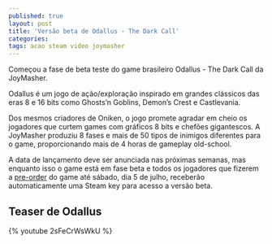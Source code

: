 ```yaml
---
published: true
layout: post
title: 'Versão beta de Odallus - The Dark Call'
categories: 
tags: acao steam video joymasher
---
```

Começou a fase de beta teste do game brasileiro Odallus - The Dark Call da JoyMasher.

Odallus é um jogo de ação/exploração inspirado em grandes clássicos das eras 8 e 16 bits como Ghosts’n Goblins, Demon’s Crest e Castlevania. 

Dos mesmos criadores de Oniken, o jogo promete agradar em cheio os jogadores que curtem games com gráficos 8 bits e chefões gigantescos. A JoyMasher produziu 8 fases e mais de 50 tipos de inimigos diferentes para o game, proporcionando mais de 4 horas de gameplay old-school.




A data de lançamento deve ser anunciada nas próximas semanas, mas enquanto isso o game está em fase beta e todos os jogadores que fizerem a <a href="http://joymasher.com/odalluspreorder/" target="_blank">pre-order</a>
 do game até sábado, dia 5 de julho, receberão automaticamente uma Steam key para acesso a versão beta.

## Teaser de Odallus
{% youtube 2sFeCrWsWkU %}